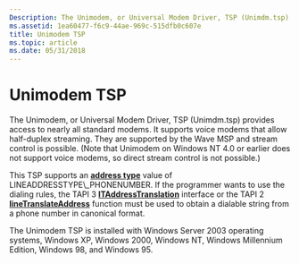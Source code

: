 ```yaml
---
Description: The Unimodem, or Universal Modem Driver, TSP (Unimdm.tsp) provides access to nearly all standard modems.
ms.assetid: 1ea60477-f6c9-44ae-969c-515dfb0c607e
title: Unimodem TSP
ms.topic: article
ms.date: 05/31/2018
---
```


# Unimodem TSP

The Unimodem, or Universal Modem Driver, TSP (Unimdm.tsp) provides access to nearly all standard modems. It supports voice modems that allow half-duplex streaming. They are supported by the Wave MSP and stream control is possible. (Note that Unimodem on Windows NT 4.0 or earlier does not support voice modems, so direct stream control is not possible.)

This TSP supports an [**address type**](https://msdn.microsoft.com/en-us/library/ms733291(v=VS.85).aspx) value of LINEADDRESSTYPE\_PHONENUMBER. If the programmer wants to use the dialing rules, the TAPI 3 [**ITAddressTranslation**](https://msdn.microsoft.com/en-us/library/ms728214(v=VS.85).aspx) interface or the TAPI 2 [**lineTranslateAddress**](https://msdn.microsoft.com/en-us/library/ms736136(v=VS.85).aspx) function must be used to obtain a dialable string from a phone number in canonical format.

The Unimodem TSP is installed with Windows Server 2003 operating systems, Windows XP, Windows 2000, Windows NT, Windows Millennium Edition, Windows 98, and Windows 95.

 

 



